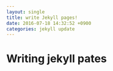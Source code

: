 ```yaml
---
layout: single
title: write Jekyll pages!
date: 2016-07-18 14:32:52 +0900
categories: jekyll update
---
```


# Writing jekyll pates
